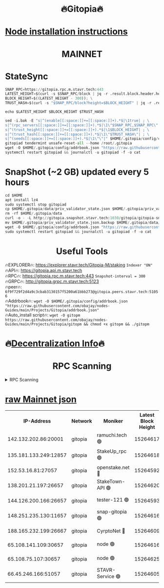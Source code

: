 <h1 align="center"> 🔥Gitopia🔥</h1>

[Node installation instructions](https://github.com/obajay/nodes-Guides/tree/main/Projects/Gitopia)
=

<h1 align="center"> MAINNET</h1>

# StateSync
```python
SNAP_RPC=https://gitopia.rpc.m.stavr.tech:443
LATEST_HEIGHT=$(curl -s $SNAP_RPC/block | jq -r .result.block.header.height); \
BLOCK_HEIGHT=$((LATEST_HEIGHT - 300)); \
TRUST_HASH=$(curl -s "$SNAP_RPC/block?height=$BLOCK_HEIGHT" | jq -r .result.block_id.hash)

echo $LATEST_HEIGHT $BLOCK_HEIGHT $TRUST_HASH

sed -i.bak -E "s|^(enable[[:space:]]+=[[:space:]]+).*$|\1true| ; \
s|^(rpc_servers[[:space:]]+=[[:space:]]+).*$|\1\"$SNAP_RPC,$SNAP_RPC\"| ; \
s|^(trust_height[[:space:]]+=[[:space:]]+).*$|\1$BLOCK_HEIGHT| ; \
s|^(trust_hash[[:space:]]+=[[:space:]]+).*$|\1\"$TRUST_HASH\"| ; \
s|^(seeds[[:space:]]+=[[:space:]]+).*$|\1\"\"|" $HOME/.gitopia/config/config.toml
gitopiad tendermint unsafe-reset-all --home /root/.gitopia
wget -O $HOME/.gitopia/config/addrbook.json "https://raw.githubusercontent.com/obajay/nodes-Guides/main/Projects/Gitopia/addrbook.json"
systemctl restart gitopiad && journalctl -u gitopiad -f -o cat
```
# SnapShot (~2 GB) updated every 5 hours
```python
cd $HOME
apt install lz4
sudo systemctl stop gitopiad
cp $HOME/.gitopia/data/priv_validator_state.json $HOME/.gitopia/priv_validator_state.json.backup
rm -rf $HOME/.gitopia/data
curl -o - -L http://gitopia.snapshot.stavr.tech:1030/gitopia/gitopia-snap.tar.lz4 | lz4 -c -d - | tar -x -C $HOME/.gitopia --strip-components 2
mv $HOME/.gitopia/priv_validator_state.json.backup $HOME/.gitopia/data/priv_validator_state.json
wget -O $HOME/.gitopia/config/addrbook.json "https://raw.githubusercontent.com/obajay/nodes-Guides/main/Projects/Gitopia/addrbook.json"
sudo systemctl restart gitopiad && journalctl -u gitopiad -f -o cat
```
 <h1 align="center"> Useful Tools</h1>

🔥EXPLORER🔥:      https://explorer.stavr.tech/Gitopia-M/staking  `Indexer "ON"` \
🔥API🔥: 			 		 https://gitopia.api.m.stavr.tech \
🔥RPC🔥:           https://gitopia.rpc.m.stavr.tech:443              `Snapshot-interval = 300` \
🔥GRPC🔥:          http://gitopia.grpc.m.stavr.tech:5123 \
🔥peer🔥:					 `6f9f729f2d4a9c3cbab3130157f5200a61bbb273@gitopia.peers.stavr.tech:51056` \
🔥Addrbook🔥:    ```wget -O $HOME/.gitopia/config/addrbook.json "https://raw.githubusercontent.com/obajay/nodes-Guides/main/Projects/Gitopia/addrbook.json"``` \
🔥Auto_install script🔥: ```wget -O gitopm https://raw.githubusercontent.com/obajay/nodes-Guides/main/Projects/Gitopia/gitopm && chmod +x gitopm && ./gitopm```

🔥[Decentralization Info](https://github.com/obajay/StateSync-snapshots/tree/main/Projects/Gitopia/Decentralization)🔥
=

<h1 align="center"> RPC Scanning</h1>

<details>
<summary>RPC Scanning</summary>

<h2 align="center"> We scan nodes in real time every 4 hours. And we provide the final result of RPC endpoints.
We cannot influence the operation of these nodes in any way. </h2>


```python
If Voting Power is higher than 0 --> then the Node is a validator of the network and may be subject to attack and be a potential threat to the chain.
```
```python
We marked such validators with a red symbol
```

</details>

[raw Mainnet json](https://rpc-check.gitopm.stavr.tech/gitopm/rpc-gitopm-result.json)
=

<table><tr><th>IP-Address</th><th>Network</th><th>Moniker</th><th>Latest Block Height</th><th>Earliest Block Height</th><th>Catching Up</th><th>Tx Index</th><th>Voting Power</th><th>Scan Time</th></tr><tr><td>142.132.202.86:20001</td><td>gitopia</td><td>ramuchi.tech 🟢</td><td>15264617</td><td>6548337</td><td>False</td><td>on</td><td>0</td><td>2024-03-13T14:10:38.715961707UTC</td></tr><tr><td>135.181.133.249:12857</td><td>gitopia</td><td>StakeUp_rpc 🟢</td><td>15264618</td><td>8010001</td><td>False</td><td>on</td><td>0</td><td>2024-03-13T14:10:39.077850693UTC</td></tr><tr><td>152.53.16.81:27057</td><td>gitopia</td><td>openstake.net 🔴</td><td>15264592</td><td>10455001</td><td>False</td><td>off</td><td>59817</td><td>2024-03-13T14:09:58.013447971UTC</td></tr><tr><td>138.201.21.197:26657</td><td>gitopia</td><td>StakeTown-API 🟢</td><td>15264620</td><td>12733501</td><td>False</td><td>on</td><td>0</td><td>2024-03-13T14:10:43.482128230UTC</td></tr><tr><td>144.126.200.166:26657</td><td>gitopia</td><td>tester-121 🟢</td><td>15264593</td><td>12832814</td><td>False</td><td>off</td><td>0</td><td>2024-03-13T14:10:00.353263124UTC</td></tr><tr><td>148.251.235.130:11657</td><td>gitopia</td><td>snap-gitopia 🟢</td><td>15264616</td><td>14941501</td><td>False</td><td>on</td><td>0</td><td>2024-03-13T14:10:36.479987506UTC</td></tr><tr><td>188.165.232.199:26667</td><td>gitopia</td><td>CyrptoNet 🔴</td><td>15264609</td><td>15044042</td><td>False</td><td>off</td><td>18672</td><td>2024-03-13T14:10:25.613118599UTC</td></tr><tr><td>65.108.141.109:30657</td><td>gitopia</td><td>node 🟢</td><td>15264616</td><td>15095965</td><td>False</td><td>on</td><td>0</td><td>2024-03-13T14:10:36.188795779UTC</td></tr><tr><td>65.108.75.107:30657</td><td>gitopia</td><td>node 🟢</td><td>15264625</td><td>15146660</td><td>False</td><td>on</td><td>0</td><td>2024-03-13T14:10:49.911368251UTC</td></tr><tr><td>66.45.246.166:51057</td><td>gitopia</td><td>STAVR-Service 🟢</td><td>15264605</td><td>15252001</td><td>False</td><td>on</td><td>0</td><td>2024-03-13T14:10:19.219835088UTC</td></tr></table>
